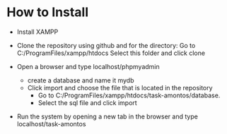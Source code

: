 # How to Install
- Install XAMPP

- Clone the repository using github and for the directory:
	Go to C:/ProgramFiles/xampp/htdocs
	Select this folder and click clone

- Open a browser and type localhost/phpmyadmin
	- create a database and name it mydb
	- Click import and choose the file that is located in the repository
		- Go to C:/ProgramFiles/xampp/htdocs/task-amontos/database.
		- Select the sql file and click import

- Run the system by opening a new tab in the browser and type localhost/task-amontos
